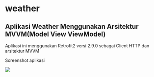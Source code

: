 # weather
## Aplikasi Weather Menggunakan Arsitektur MVVM(Model View ViewModel)

Aplikasi ini menggunakan Retrofit2 versi 2.9.0 sebagai Client HTTP dan arsitektur MVVM

Screenshot aplikasi

<img src="https://i.ibb.co/mSH5ryn/Whats-App-Image-2021-05-22-at-14-30-12.jpg">

